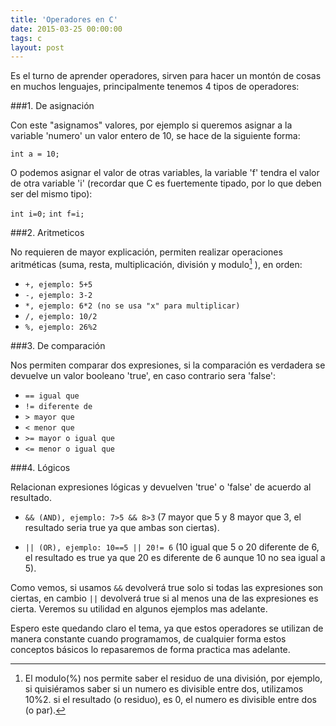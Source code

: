 ```yaml
---
title: 'Operadores en C'
date: 2015-03-25 00:00:00 
tags: c
layout: post
---
```

Es el turno de aprender operadores, sirven para hacer un montón de cosas en muchos lenguajes, principalmente tenemos 4 tipos de operadores:

###1. De asignación

Con este "asignamos" valores, por ejemplo si queremos asignar a la variable 'numero' un valor entero de 10, se hace de la siguiente forma:

`int a = 10;`

O podemos asignar el valor de otras variables, la variable 'f' tendra el valor de otra variable 'i' (recordar que C es fuertemente tipado, por lo que deben ser del mismo tipo):

`int i=0;`
`int f=i;`

###2. Aritmeticos

No requieren de mayor explicación, permiten realizar operaciones aritméticas (suma, resta, multiplicación, división y modulo[^1] ), en orden:

* `+, ejemplo: 5+5` 
* `-, ejemplo: 3-2`
* `*, ejemplo: 6*2 (no se usa "x" para multiplicar)`
* `/, ejemplo: 10/2`
* `%, ejemplo: 26%2`

[^1]: El modulo(%) nos permite saber el residuo de una división, por ejemplo, si quisiéramos saber si un numero es divisible entre dos, utilizamos 10%2. si el resultado (o residuo), es 0, el numero es divisible entre dos (o par).

###3. De comparación

Nos permiten comparar dos expresiones, si la comparación es verdadera se devuelve un valor booleano 'true', en caso contrario sera 'false':

* `== igual que`
* `!= diferente de`
* `> mayor que`
* `< menor que`
* `>= mayor o igual que`
* `<= menor o igual que`

###4. Lógicos

Relacionan expresiones lógicas y devuelven 'true' o 'false' de acuerdo al resultado.

* `&& (AND), ejemplo: 7>5 && 8>3`
(7 mayor que 5 y 8 mayor que 3, el resultado seria true ya que ambas son ciertas).

* `|| (OR), ejemplo: 10==5 || 20!= 6` 
(10 igual que 5 o 20 diferente de 6, el resultado es true ya que 20 es diferente de 6 aunque 10 no sea igual a 5).

Como vemos, si usamos `&&` devolverá true solo si todas las expresiones son ciertas, en cambio `||` devolverá true si al menos una de las expresiones es cierta. Veremos su utilidad en algunos ejemplos mas adelante.

Espero este quedando claro el tema, ya que estos operadores se utilizan de manera constante cuando programamos, de cualquier forma estos conceptos básicos lo repasaremos de forma practica mas adelante.
